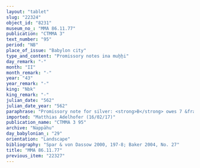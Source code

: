 ```yaml
---
layout: "tablet"
slug: "22324"
object_id: "8231"
museum_no_: "MMA 86.11.77"
publication: "CTMMA 3"
text_number: "95"
period: "NB"
place_of_issue: "Babylon city"
type_and_content: "Promissory notes ina muẖẖi"
day_remark: "-"
month: "II"
month_remark: "-"
year: "43"
year_remark: "-"
king: "Nbk"
king_remark: "-"
julian_date: "562"
julian_date_year: "562"
paraphrase: "Promissory note for silver: <strong>B</strong> owes 7 &frac12; shekels of silver of 1/8 alloy to <strong>A</strong>. <strong>B</strong> will pay the capital amount at the end of D&ucirc;zu (IV). Addendum: 3;3 kor of an earlier obligation are not included in this. 2 witnesses and the scribe (Arad-Gula/Balāssu).<br /> &nbsp;<br /> <strong>A</strong> = Gimillu/Marduk-&scaron;umu-ibni//Nappāhu; <strong>B</strong> = Itti-&Scaron;ama&scaron;-balāṭu/Nab&ucirc;-&scaron;umu-lī&scaron;ir<br /> &nbsp;"
imported: "Matthias Adelhofer (16/02/17)"
publication_name: "CTMMA 3 95"
archive: "Nappāhu"
day_babylonian_: "29"
orientation: "Landscape"
bibliography: "Spar & von Dassow 2000, 197-8; Baker 2004, No. 27"
title: "MMA 86.11.77"
previous_item: "22327"
---
```

